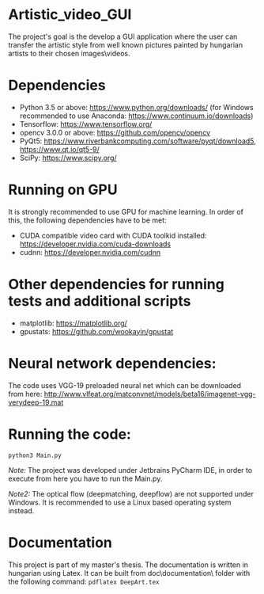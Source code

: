 # Artistic_video_GUI

The project's goal is the develop a GUI application where the user can transfer the artistic style from well known pictures painted by hungarian artists to their chosen images\videos.

# Dependencies
* Python 3.5 or above: https://www.python.org/downloads/ (for Windows recommended to use Anaconda: https://www.continuum.io/downloads)
* Tensorflow: https://www.tensorflow.org/
* opencv 3.0.0 or above: https://github.com/opencv/opencv
* PyQt5: https://www.riverbankcomputing.com/software/pyqt/download5, https://www.qt.io/qt5-9/
* SciPy: https://www.scipy.org/

# Running on GPU
It is strongly recommended to use GPU for machine learning. In order of this, the following dependencies have to be met:
* CUDA compatible video card with CUDA toolkid installed: https://developer.nvidia.com/cuda-downloads
* cudnn: https://developer.nvidia.com/cudnn

# Other dependencies for running tests and additional scripts
* matplotlib: https://matplotlib.org/
* gpustats: https://github.com/wookayin/gpustat

# Neural network dependencies:
The code uses VGG-19 preloaded neural net which can be downloaded from here: http://www.vlfeat.org/matconvnet/models/beta16/imagenet-vgg-verydeep-19.mat

# Running the code:
`python3 Main.py`

*Note:* The project was developed under Jetbrains PyCharm IDE, in order to execute from here you have to run the Main.py.

*Note2:* The optical flow (deepmatching, deepflow) are not supported under Windows. It is recommended to use a Linux based operating system instead.

# Documentation
This project is part of my master's thesis. The documentation is written in hungarian using Latex. It can be built from doc\documentation\ folder with the following command: 
`pdflatex DeepArt.tex`



